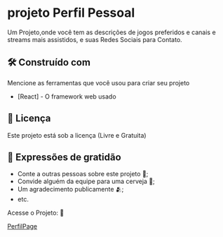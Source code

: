# projeto Perfil Pessoal

Um Projeto,onde você tem as descrições de jogos preferidos e canais e streams mais assistidos, e suas Redes Sociais para Contato.

## 🛠️ Construído com

Mencione as ferramentas que você usou para criar seu projeto

* [React] - O framework web usado

## 📄 Licença

Este projeto está sob a licença (Livre e Gratuita) 

## 🎁 Expressões de gratidão

* Conte a outras pessoas sobre este projeto 📢;
* Convide alguém da equipe para uma cerveja 🍺;
* Um agradecimento publicamente 🫂;
* etc.

 Acesse o Projeto: 🚀  <p><a href="https://perfil-git-master-danielrosadasilva.vercel.app/" target="_blank">PerfilPage</a></p>

